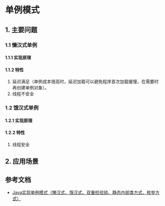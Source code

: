 # 单例模式

## 1. 主要问题

### 1.1 懒汉式单例

#### 1.1.1 实现原理

#### 1.1.2 特性

1. 延迟满足（单例成本很高时，延迟加载可以避免程序首次加载缓慢，在需要时再创建单例对象）。
2. 线程不安全

### 1.2 饿汉式单例

#### 1.2.1 实现原理

#### 1.2.2 特性

1. 线程安全

## 2. 应用场景

## 参考文档

- [Java实现单例模式（懒汉式、饿汉式、双重检验锁、静态内部类方式、枚举方式）](https://blog.csdn.net/u011595939/article/details/79972371#4%E9%9D%99%E6%80%81%E5%86%85%E9%83%A8%E7%B1%BB%E6%96%B9%E5%BC%8F%E6%8E%A8%E8%8D%90)